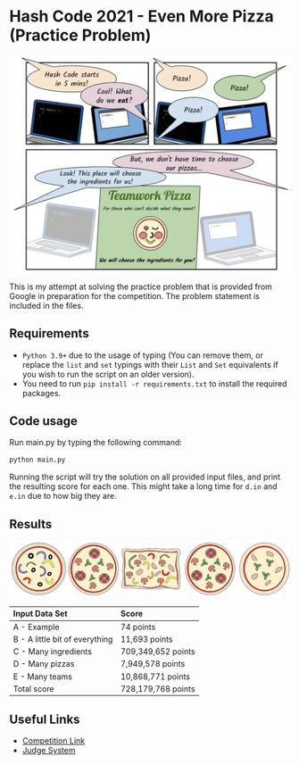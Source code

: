 # Hash Code 2021 - Even More Pizza (Practice Problem)

![title.png](assets/title.png)

This is my attempt at solving the practice problem that is provided from
Google in preparation for the competition. The problem statement is
included in the files.

## Requirements

- `Python 3.9+` due to the usage of typing (You can remove them, or
  replace the `list` and `set` typings with their `List` and `Set`
  equivalents if you wish to run the script on an older version).
- You need to run `pip install -r requirements.txt` to install the
  required packages.

## Code usage

Run main.py by typing the following command:

```sh
python main.py
```

Running the script will try the solution on all provided input files,
and print the resulting score for each one. This might take a long time
for `d.in` and `e.in` due to how big they are.

## Results

![pizza.png](assets/pizza.png)

| Input Data Set                 | Score              |
|:-------------------------------|:-------------------|
| A - Example                    | 74 points          |
| B - A little bit of everything | 11,693 points      |
| C - Many ingredients           | 709,349,652 points |
| D - Many pizzas                | 7,949,578 points   |
| E - Many teams                 | 10,868,771 points  |
| Total score                    | 728,179,768 points |

## Useful Links

- [Competition Link](https://codingcompetitions.withgoogle.com/hashcode/)
- [Judge System](https://hashcodejudge.withgoogle.com/)

